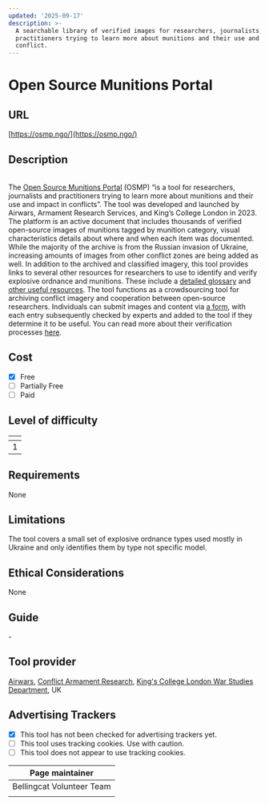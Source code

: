 ```yaml
---
updated: '2025-09-17'
description: >-
  A searchable library of verified images for researchers, journalists, and
  practitioners trying to learn more about munitions and their use and impact in
  conflict.
---
```


# Open Source Munitions Portal

## URL

[https://osmp.ngo/](https://osmp.ngo/)

## Description

\
The [Open Source Munitions Portal](https://osmp.airwars.org/) (OSMP) “is a tool for researchers, journalists and practitioners trying to learn more about munitions and their use and impact in conflicts”. The tool was developed and launched by Airwars, Armament Research Services, and King’s College London in 2023. The platform is an active document that includes thousands of verified open-source images of munitions tagged by munition category, visual characteristics details about where and when each item was documented. While the majority of the archive is from the Russian invasion of Ukraine, increasing amounts of images from other conflict zones are being added as well. In addition to the archived and classified imagery, this tool provides links to several other resources for researchers to use to identify and verify explosive ordnance and munitions. These include a [detailed glossary](https://osmp.ngo/resources/glossary/) and [other useful resources](https://osmp.ngo/resources/). The tool functions as a crowdsourcing tool for archiving conflict imagery and cooperation between open-source researchers. Individuals can submit images and content via [a form,](https://docs.google.com/forms/d/e/1FAIpQLSc27fdYPQEvV6lKHwEpddw4nZdU1YD0GOIvXRBKimIh35g0RA/viewform?usp=send_form) with each entry subsequently checked by experts and added to the tool if they determine it to be useful. You can read more about their verification processes [here](https://osmp.ngo/about/).

## Cost

* [x] Free
* [ ] Partially Free
* [ ] Paid

## Level of difficulty

<table><thead><tr><th data-type="rating" data-max="5"></th></tr></thead><tbody><tr><td>1</td></tr></tbody></table>

## Requirements

None

## Limitations

The tool covers a small set of explosive ordnance types used mostly in Ukraine and only identifies them by type not specific model.

## Ethical Considerations

None

## Guide

\-

## Tool provider

[Airwars](https://airwars.org/), [Conflict Armament Research](https://www.conflictarm.com/), [King's College London War Studies Department](https://www.kcl.ac.uk/warstudies), UK

## Advertising Trackers

* [x] This tool has not been checked for advertising trackers yet.
* [ ] This tool uses tracking cookies. Use with caution.
* [ ] This tool does not appear to use tracking cookies.

| Page maintainer           |
| ------------------------- |
| Bellingcat Volunteer Team |
|                           |
